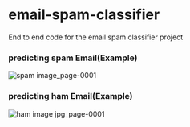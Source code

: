 # email-spam-classifier
End to end code for the email spam classifier project
### predicting spam Email(Example)
![spam image_page-0001](https://github.com/user-attachments/assets/dcf06c71-e410-4c6a-a627-4847a8994613)
### predicting ham Email(Example)
![ham image jpg_page-0001](https://github.com/user-attachments/assets/c909a2f6-c299-48d7-8175-f90deabdb980)



